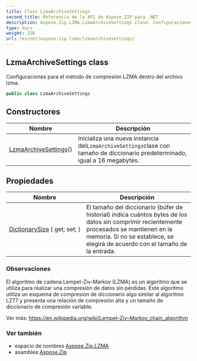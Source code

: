 ```yaml
---
title: Class LzmaArchiveSettings
second_title: Referencia de la API de Aspose.ZIP para .NET
description: Aspose.Zip.LZMA.LzmaArchiveSettings clase. Configuraciones para el método de compresión LZMA dentro del archivo lzma.
type: docs
weight: 250
url: /es/net/aspose.zip.lzma/lzmaarchivesettings/
---
```

## LzmaArchiveSettings class

Configuraciones para el método de compresión LZMA dentro del archivo lzma.

```csharp
public class LzmaArchiveSettings
```

## Constructores

| Nombre | Descripción |
| --- | --- |
| [LzmaArchiveSettings](lzmaarchivesettings/)() | Inicializa una nueva instancia del`LzmaArchiveSettings`clase con tamaño de diccionario predeterminado, igual a 16 megabytes. |

## Propiedades

| Nombre | Descripción |
| --- | --- |
| [DictionarySize](../../aspose.zip.lzma/lzmaarchivesettings/dictionarysize/) { get; set; } | El tamaño del diccionario (búfer de historial) indica cuántos bytes de los datos sin comprimir recientemente procesados se mantienen en la memoria. Si no se establece, se elegirá de acuerdo con el tamaño de la entrada. |

### Observaciones

El algoritmo de cadena Lempel-Ziv-Markov (LZMA) es un algoritmo que se utiliza para realizar una compresión de datos sin pérdidas. Este algoritmo utiliza un esquema de compresión de diccionario algo similar al algoritmo LZ77 y presenta una relación de compresión alta y un tamaño de diccionario de compresión variable.

Ver más: https://en.wikipedia.org/wiki/Lempel–Ziv–Markov_chain_algorithm

### Ver también

* espacio de nombres [Aspose.Zip.LZMA](../../aspose.zip.lzma/)
* asamblea [Aspose.Zip](../../)


